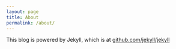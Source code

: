 ```yaml
---
layout: page
title: About
permalink: /about/
---
```


This blog is powered by Jekyll, which is at [github.com/jekyll/jekyll](https://github.com/jekyll/jekyll)

